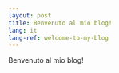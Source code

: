 ```yaml
---
layout: post
title: Benvenuto al mio blog!
lang: it
lang-ref: welcome-to-my-blog
---
```


Benvenuto al mio blog!